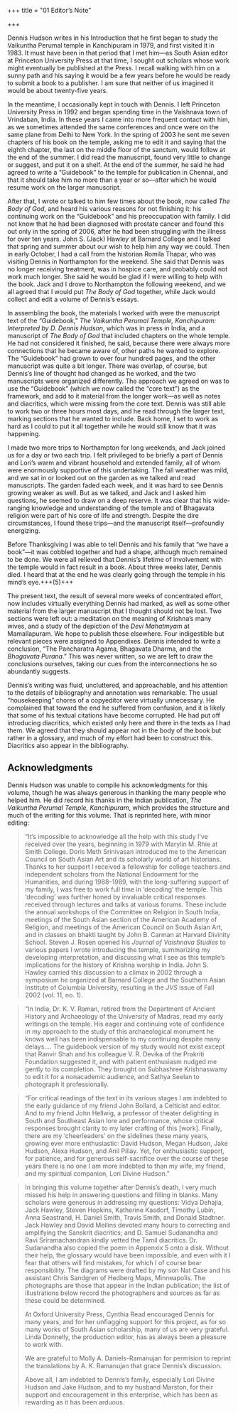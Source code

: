 +++
title = "01 Editor’s Note"

+++





Dennis Hudson writes in his Introduction that he first began to study the Vaikuntha Perumal temple in Kanchipuram in 1979, and first visited it in 1983. It must have been in that period that I met him—as South Asian editor at Princeton University Press at that time, I sought out scholars whose work might eventually be published at the Press. I recall walking with him on a sunny path and his saying it would be a few years before he would be ready to submit a book to a publisher. I am sure that neither of us imagined it would be about twenty-five years.

In the meantime, I occasionally kept in touch with Dennis. I left Princeton University Press in 1992 and began spending time in the Vaishnava town of Vrindaban, India. In these years I came into more frequent contact with him, as we sometimes attended the same conferences and once were on the same plane from Delhi to New York. In the spring of 2003 he sent me seven chapters of his book on the temple, asking me to edit it and saying that the eighth chapter, the last on the middle floor of the sanctum, would follow at the end of the summer. I did read the manuscript, found very little to change or suggest, and put it on a shelf. At the end of the summer, he said he had agreed to write a “Guidebook” to the temple for publication in Chennai, and that it should take him no more than a year or so—after which he would resume work on the larger manuscript.

After that, I wrote or talked to him few times about the book, now called *The Body of God*, and heard his various reasons for not finishing it: his continuing work on the “Guidebook” and his preoccupation with family. I did not know that he had been diagnosed with prostate cancer and found this out only in the spring of 2006, after he had been struggling with the illness for over ten years. John S. \(Jack\) Hawley at Barnard College and I talked that spring and summer about our wish to help him any way we could. Then in early October, I had a call from the historian Romila Thapar, who was visiting Dennis in Northampton for the weekend. She said that Dennis was no longer receiving treatment, was in hospice care, and probably could not work much longer. She said he would be glad if I were willing to help with the book. Jack and I drove to Northampton the following weekend, and we all agreed that I would put *The Body of God* together, while Jack would collect and edit a volume of Dennis’s essays.

In assembling the book, the materials I worked with were the manuscript text of the “Guidebook,” *The Vaikuntha Perumal Temple, Kanchipuram: Interpreted by D. Dennis Hudson*, which was in press in India, and a manuscript of *The Body of God* that included chapters on the whole temple. He had not considered it finished, he said, because there were always more connections that he became aware of, other paths he wanted to explore. The “Guidebook” had grown to over four hundred pages, and the other manuscript was quite a bit longer. There was overlap, of course, but Dennis’s line of thought had changed as he worked, and the two manuscripts were organized differently. The approach we agreed on was to use the “Guidebook” \(which we now called the “core text”\) as the framework, and add to it material from the longer work—as well as notes and diacritics, which were missing from the core text. Dennis was still able to work two or three hours most days, and he read through the larger text, marking sections that he wanted to include. Back home, I set to work as hard as I could to put it all together while he would still know that it was happening.

I made two more trips to Northampton for long weekends, and Jack joined us for a day or two each trip. I felt privileged to be briefly a part of Dennis and Lori’s warm and vibrant household and extended family, all of whom were enormously supportive of this undertaking. The fall weather was mild, and we sat in or looked out on the garden as we talked and read manuscripts. The garden faded each week, and it was hard to see Dennis growing weaker as well. But as we talked, and Jack and I asked him questions, he seemed to draw on a deep reserve. It was clear that his wide-ranging knowledge and understanding of the temple and of Bhagavata religion were part of his core of life and strength. Despite the dire circumstances, I found these trips—and the manuscript itself—profoundly energizing.

Before Thanksgiving I was able to tell Dennis and his family that “we have a book”—it was cobbled together and had a shape, although much remained to be done. We were all relieved that Dennis’s lifetime of involvement with the temple would in fact result in a book. About three weeks later, Dennis died. I heard that at the end he was clearly going through the temple in his mind’s eye.+++(5)+++

The present text, the result of several more weeks of concentrated effort, now includes virtually everything Dennis had marked, as well as some other material from the larger manuscript that I thought should not be lost. Two sections were left out: a meditation on the meaning of Krishna’s many wives, and a study of the depiction of the *Devi Mahatmyam* at Mamallapuram. We hope to publish these elsewhere. Four indigestible but relevant pieces were assigned to Appendixes. Dennis intended to write a conclusion, “The Pancharatra Agama, Bhagavata Dharma, and the *Bhagavata Purana*.” This was never written, so we are left to draw the conclusions ourselves, taking our cues from the interconnections he so abundantly suggests.

Dennis’s writing was fluid, uncluttered, and approachable, and his attention to the details of bibliography and annotation was remarkable. The usual “housekeeping” chores of a copyeditor were virtually unnecessary. He complained that toward the end he suffered from confusion, and it is likely that some of his textual citations have become corrupted. He had put off introducing diacritics, which existed only here and there in the texts as I had them. We agreed that they should appear not in the body of the book but rather in a glossary, and much of my effort had been to construct this. Diacritics also appear in the bibliography.



## Acknowledgments

Dennis Hudson was unable to compile his acknowledgments for this volume, though he was always generous in thanking the many people who helped him. He did record his thanks in the Indian publication, *The Vaikuntha Perumal Temple, Kanchipuram*, which provides the structure and much of the writing for this volume. That is reprinted here, with minor editing:

> “It’s impossible to acknowledge all the help with this study I’ve received over the years, beginning in 1979 with Marylin M. Rhie at Smith College. Doris Meth Srinivasan introduced me to the American Council on South Asian Art and its scholarly world of art historians. Thanks to her support I received a fellowship for college teachers and independent scholars from the National Endowment for the Humanities, and during 1988–1989, with the long-suffering support of my family, I was free to work full time in ‘decoding’ the temple. This ‘decoding’ was further honed by invaluable critical responses received through lectures and talks at various forums. These include the annual workshops of the Committee on Religion in South India, meetings of the South Asian section of the American Academy of Religion, and meetings of the American Council on South Asian Art, and in classes on bhakti taught by John B. Carman at Harvard Divinity School. Steven J. Rosen opened his *Journal of Vaishnava Studies* to various papers I wrote introducing the temple, summarizing my developing interpretation, and discussing what I see as this temple’s implications for the history of Krishna worship in India. John S. Hawley carried this discussion to a climax in 2002 through a symposium he organized at Barnard College and the Southern Asian Institute of Columbia University, resulting in the *JVS* issue of Fall 2002 \(vol. 11, no. 1\).

> “In India, Dr. K. V. Raman, retired from the Department of Ancient History and Archaeology of the University of Madras, read my early writings on the temple. His eager and continuing vote of confidence in my approach to the study of this archaeological monument he knows well has been indispensable to my continuing despite many delays…. The guidebook version of my study would not exist except that Ranvir Shah and his colleague V. R. Devika of the Prakriti Foundation suggested it, and with patient enthusiasm nudged me gently to its completion. They brought on Subhashree Krishnaswamy to edit it for a nonacademic audience, and Sathya Seelan to photograph it professionally.

> “For critical readings of the text in its various stages I am indebted to the early guidance of my friend John Bollard, a Celticist and editor. And to my friend John Hellwig, a professor of theater delighting in South and Southeast Asian lore and performance, whose critical responses brought clarity to my later crafting of this \[work\]. Finally, there are my ‘cheerleaders’ on the sidelines these many years, growing ever more enthusiastic: David Hudson, Megan Hudson, Jake Hudson, Alexa Hudson, and Anil Pillay. Yet, for enthusiastic support, for patience, and for generous self-sacrifice over the course of these years there is no one I am more indebted to than my wife, my friend, and my spiritual companion, Lori Divine Hudson.”

> In bringing this volume together after Dennis’s death, I very much missed his help in answering questions and filling in blanks. Many scholars were generous in addressing my questions: Vidya Dehajia, Jack Hawley, Steven Hopkins, Katherine Kasdorf, Timothy Lubin, Anna Seastrand, H. Daniel Smith, Travis Smith, and Donald Stadtner. Jack Hawley and David Mellins devoted many hours to correcting and amplifying the Sanskrit diacritics; and D. Samuel Sudanandha and Ravi Sriramachandran kindly vetted the Tamil diacritics. Dr. Sudanandha also copied the poem in Appenxix 5 onto a disk. Without their help, the glossary would have been impossible, and even with it I fear that others will find mistakes, for which I of course bear responsibility. The diagrams were drafted by my son Nat Case and his assistant Chris Sandgren of Hedberg Maps, Minneapolis. The photographs are those that appear in the Indian publication; the list of illustrations below record the photographers and sources as far as these could be determined.
>
> At Oxford University Press, Cynthia Read encouraged Dennis for many years, and for her unflagging support for this project, as for so many works of South Asian scholarship, many of us are very grateful. Linda Donnelly, the production editor, has as always been a pleasure to work with.
>
> We are grateful to Molly A. Daniels-Ramanujan for permision to reprint the translations by A. K. Ramanujan that grace Dennis’s discussion.
>
> Above all, I am indebted to Dennis’s family, especially Lori Divine Hudson and Jake Hudson, and to my husband Marston, for their support and encouragement in this enterprise, which has been as rewarding as it has been arduous.




